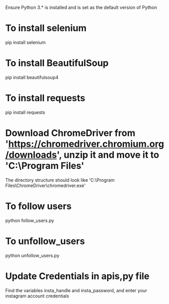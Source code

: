 Ensure Python 3.* is installed and is set as the default version of Python

# To install selenium
pip install selenium

#  To install BeautifulSoup
pip install beautifulsoup4

# To install requests
pip install requests

# Download ChromeDriver from 'https://chromedriver.chromium.org/downloads', unzip it and move it to 'C:\Program Files\'
The directory structure should look like 'C:\Program Files\ChromeDriver\chromedriver.exe'

# To follow users
python follow_users.py

# To unfollow_users
python unfollow_users.py

# Update Credentials in apis,py file
Find the variables insta_handle and insta_password, and enter your instagram account credentials
